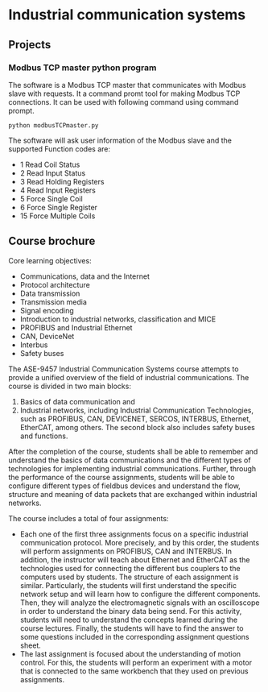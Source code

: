 # Industrial communication systems

## Projects
### Modbus TCP master python program
The software is a Modbus TCP master that communicates with Modbus slave with requests. It a command promt tool for making Modbus TCP connections. 
It can be used with following command using command prompt. 
```
python modbusTCPmaster.py
```
The software will ask user information of the Modbus slave and the supported Function codes are:
+ 1 Read Coil Status
+ 2 Read Input Status
+ 3 Read Holding Registers
+ 4 Read Input Registers
+ 5 Force Single Coil
+ 6 Force Single Register
+ 15 Force Multiple Coils



## Course brochure
Core learning objectives:
+ Communications, data and the Internet
+ Protocol architecture
+ Data transmission
+ Transmission media
+ Signal encoding
+ Introduction to industrial networks, classification and MICE
+ PROFIBUS and Industrial Ethernet
+ CAN, DeviceNet
+ Interbus
+ Safety buses

The ASE-9457 Industrial Communication Systems course attempts to provide a unified overview of the field of industrial communications. The course is divided in two main blocks:
1. Basics of data communication and
2. Industrial networks, including Industrial Communication Technologies, such as PROFIBUS, CAN, DEVICENET, SERCOS, INTERBUS, Ethernet, EtherCAT, among others. The second block also includes safety buses and functions.

After the completion of the course, students shall be able to remember and understand the basics of data communications and the different types of technologies for implementing industrial communications. Further, through the performance of the course assignments, students will be able to configure different types of fieldbus devices and understand the flow, structure and meaning of data packets that are exchanged within industrial networks.

The course includes a total of four assignments:
+ Each one of the first three assignments focus on a specific industrial communication protocol. More precisely, and by this order, the students will perform assignments on PROFIBUS, CAN and INTERBUS. In addition, the instructor will teach about Ethernet and EtherCAT as the technologies used for connecting the different bus couplers to the computers used by students. The structure of each assignment is similar. Particularly, the students will first understand the specific network setup and will learn how to configure the different components. Then, they will analyze the electromagnetic signals with an oscilloscope in order to understand the binary data being send. For this activity, students will need to understand the concepts learned during the course lectures. Finally, the students will have to find the answer to some questions included in the corresponding assignment questions sheet.
+ The last assignment is focused about the understanding of motion control. For this, the students will perform an experiment with a motor that is connected to the same workbench that they used on previous assignments.
